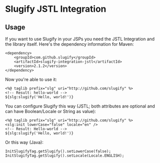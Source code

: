 Slugify JSTL Integration
========================

Usage
-----
If you want to use Slugify in your JSPs you need the JSTL Integration and the library itself.
Here's the dependency information for Maven:

    <dependency>
		<groupId>com.github.slugify</groupId>
		<artifactId>slugify-integration-jstl</artifactId>
		<version>2.1.2</version>
    </dependency>

Now you're able to use it:

    <%@ taglib prefix="slg" uri="http://github.com/slugify" %>
    <!-- Result: hello-world -->
    ${slg:slugify('Hello, world!')}

You can configure Slugify this way (JSTL; both attributes are optional and can have Boolean/Locale or String as value):

    <%@ taglib prefix="slg" uri="http://github.com/slugify" %>
    <slg:init lowerCase="false" locale="en" />
    <!-- Result: Hello-world -->
    ${slg:slugify('Hello, world!')}

Or this way (Java):

    InitSlugifyTag.getSlugify().setLowerCase(false);
    InitSlugifyTag.getSlugify().setLocale(Locale.ENGLISH);
